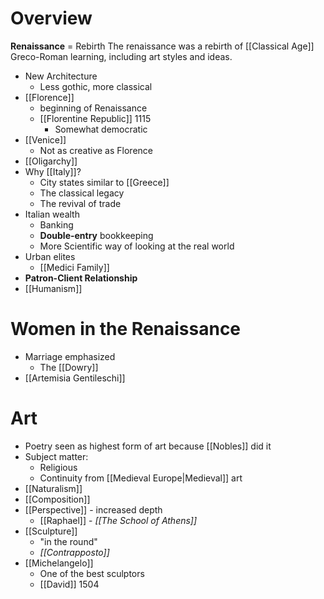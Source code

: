# Overview
**Renaissance** = Rebirth
The renaissance was a rebirth of [[Classical Age]] Greco-Roman learning, including art styles and ideas.
- New Architecture
	- Less gothic, more classical
- [[Florence]]
	- beginning of Renaissance
	- [[Florentine Republic]] 1115
		- Somewhat democratic
- [[Venice]]
	- Not as creative as Florence
- [[Oligarchy]]
- Why [[Italy]]?
	- City states similar to [[Greece]]
	- The classical legacy
	- The revival of trade
- Italian wealth
	- Banking
	- **Double-entry** bookkeeping
	- More Scientific way of looking at the real world
- Urban elites
	- [[Medici Family]]
- **Patron-Client Relationship**
- [[Humanism]]
# Women in the Renaissance
- Marriage emphasized
	- The [[Dowry]]
- [[Artemisia Gentileschi]]
# Art
- Poetry seen as highest form of art because [[Nobles]] did it
- Subject matter:
	- Religious
	- Continuity from [[Medieval Europe|Medieval]] art
- [[Naturalism]]
- [[Composition]]
- [[Perspective]] - increased depth
	- [[Raphael]] - *[[The School of Athens]]*
- [[Sculpture]]
	- "in the round"
	- *[[Contrapposto]]*
- [[Michelangelo]]
	- One of the best sculptors
	- [[David]] 1504